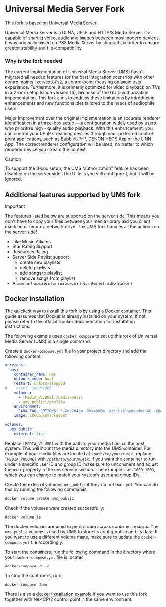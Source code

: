 # Universal Media Server Fork

This fork is based on [Universal Media Server](https://www.universalmediaserver.com).

Universal Media Server is a DLNA, UPnP and HTTP/S Media Server.
It is capable of sharing video, audio and images between most modern devices.
It was originally based on PS3 Media Server by shagrath, in order to ensure greater stability and file-compatibility.

### Why is the fork needed

The current implementation of Universal Media Server (UMS) hasn't migrated all needed features for the best integration scenarios with other control points like [NextCP/2](https://sf666.github.io/nextcp2/overview/overview/), a control point focusing on audio user experiance. Furthermore, it is primarily optimized for video playback on TVs in a 2-box setup (since version 14), because of the UUID authorization impementation. This fork aims to address these limitations by introducing enhancements and new functionalities tailored to the needs of audiophile users.


Major improvement over the original implementation is an accurate renderer identification in a three-box setup — a configuration widely used by users who prioritize high - quality audio playback. With this enhancement, you can control your UPnP streaming devices through your preferred control point applications, such as BubbleUPnP, DENON HEOS App or the LINN App. The correct renderer configuration will be used, no matter to which renderer device you stream the content.


> [!CAUTION]
> To support the 3-box setup, the UMS "authorization" feature has been disabled on the server side. The UI let's you still configure it, but it will be ignored.

## Additional features supported by UMS fork

> [!IMPORTANT]  
> The features listed below are supported on the server side. This means you don't have to copy your files between your media library and you client machine or mount a network drive. The UMS fork handles all the actions on the server side!

  - Like Music Albums
  - Star Rating Support
  - Resources Rating
  - Server Side Playlist support
    - create new playlists
    - delete playlists
    - add songs to playlist
    - remove songs from playlist
  - Album art updates for resources (i.e. internet radio station) 


## Docker installation 

The quickest way to install this fork is by using a Docker container. This guide assumes that Docker is already installed on your system. If not, please refer to the official Docker documentation for installation instructions.

The following example uses `docker compose` to set up this fork of Universal Media Server (UMS) in a single command.

Create a `docker-compose.yml` file in your project directory and add the following content:

```yaml
services:
  ums:
    container_name: ums
    network_mode: host
    restart: unless-stopped
#    user: '1009:1003'
    volumes:
      - [MEDIA_VOLUME]:/media/music
      - ums_public:/profile
    environment:
      JAVA_TOOL_OPTIONS: '-Xms2048m -Xmx4096m -XX:+UseShenandoahGC -Xbootclasspath/a:/ums/web/react-client -Dums.profile.path=/profile -Dfile.encoding=UTF-8'
    image: ik6666/ums:latest

volumes:
  ums_public:
    external: true
```

Replace `[MEDIA_VOLUME]` with the path to your media files on the host system. This will mount the media directory into the UMS container. For example, if your media files are located at `/path/to/your/music`, replace `[MEDIA_VOLUME]` with `/path/to/your/music`.
If you want the container to run under a specific user ID and group ID, make sure to uncomment and adjust the `user` property in the `ums` service section. The example uses `1009:1003`, which you can change to match your system’s user and group IDs.

Create the external volumes `ums_public` if they do not exist yet. You can do this by running the following commands:

```bash
docker volume create ums_public
```

Check if the volumes were created successfully:

```bash
docker volume ls
``` 

The docker volumes are used to persist data across container restarts. The `ums_public` volume is used by UMS to store its configuration and its data.
If you want to use a different volume name, make sure to update the `docker-compose.yml` file accordingly.

To start the containers, run the following command in the directory where your `docker-compose.yml` file is located:

```bash
docker-compose up -d
```

To stop the containers, run:

```bash
docker-compose down
```

There is also a [docker installation example](https://sf666.github.io/nextcp2/quick_install/docker/) if you want to use this fork together with NextCP/2 control point in the same environment.

